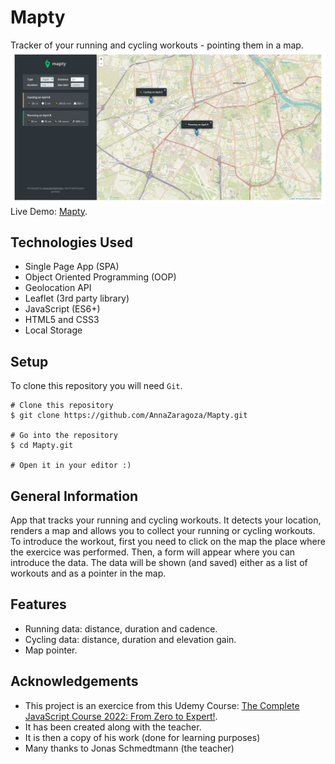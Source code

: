 # Mapty

Tracker of your running and cycling workouts - pointing them in a map. 
![Alt Text](https://github.com/AnnaZaragoza/Mapty/blob/b5991f241cb76829dc9a89f23ec47523ad1eea2b/app.png)
Live Demo: [Mapty](https://annazaragoza.net/mapty/).

## Technologies Used
- Single Page App (SPA)
- Object Oriented Programming (OOP)
- Geolocation API
- Leaflet (3rd party library)
- JavaScript (ES6+)
- HTML5 and CSS3
- Local Storage

## Setup
To clone this repository you will need `Git`.

```
# Clone this repository
$ git clone https://github.com/AnnaZaragoza/Mapty.git

# Go into the repository
$ cd Mapty.git

# Open it in your editor :)
```

## General Information
App that tracks your running and cycling workouts.
It detects your location, renders a map and allows you to collect your running or cycling workouts.
To introduce the workout, first you need to click on the map the place where the exercice was performed. Then, a form will appear where you can introduce the data. 
The data will be shown (and saved) either as a list of workouts and as a pointer in the map.

## Features
- Running data: distance, duration and cadence.
- Cycling data: distance, duration and elevation gain.
- Map pointer.


## Acknowledgements
- This project is an exercice from this Udemy Course: [The Complete JavaScript Course 2022: From Zero to Expert!](https://www.udemy.com/course/the-complete-javascript-course/).
- It has been created along with the teacher.
- It is then a copy of his work (done for learning purposes)
- Many thanks to Jonas Schmedtmann (the teacher)
